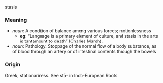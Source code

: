 stasis
### Meaning
+ _noun_: A condition of balance among various forces; motionlessness
    + __eg__: “Language is a primary element of culture, and stasis in the arts is tantamount to death” (Charles Marsh).
+ _noun_: Pathology. Stoppage of the normal flow of a body substance, as of blood through an artery or of intestinal contents through the bowels

### Origin

Greek, stationariness. See stā- in Indo-European Roots

